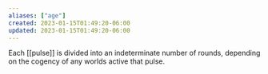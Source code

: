 ```yaml
---
aliases: ["age"]
created: 2023-01-15T01:49:20-06:00
updated: 2023-01-15T01:49:20-06:00
---
```

Each [[pulse]] is divided into an indeterminate number of rounds, depending on the cogency of any worlds active that pulse.